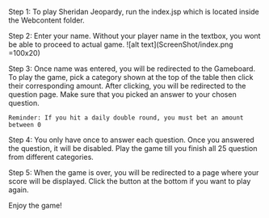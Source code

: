 
Step 1: To play Sheridan Jeopardy, run the index.jsp which is located inside the Webcontent folder.

Step 2: Enter your name. Without your player name in the textbox, you wont be able to proceed to actual game.
![alt text](ScreenShot/index.png =100x20)

Step 3: Once name was entered, you will be redirected to the Gameboard. To play the game, pick a category shown at the top of the table then click their corresponding
	amount. After clicking, you will be redirected to the question page. Make sure that you picked an answer to your chosen question. 

	Reminder: If you hit a daily double round, you must bet an amount between 0 

Step 4: You only have once to answer each question. Once you answered the question, it will be disabled. Play the game till you finish all 25 question from different
	categories.

Step 5: When the game is over, you will be redirected to a page where your score will be displayed. Click the button at the bottom if you want to play again.



Enjoy the game!
